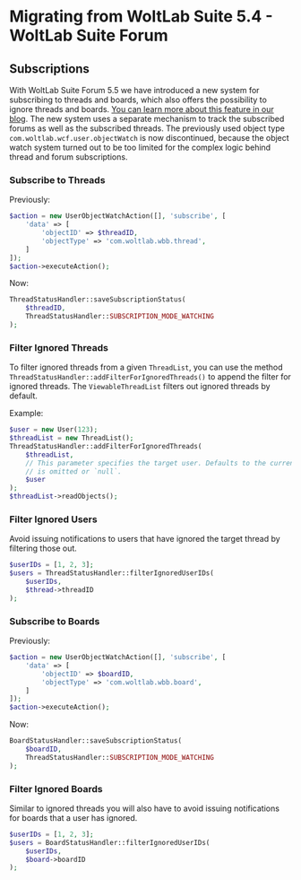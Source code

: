 # Migrating from WoltLab Suite 5.4 - WoltLab Suite Forum

## Subscriptions

With WoltLab Suite Forum 5.5 we have introduced a new system for subscribing to threads and boards, which also offers the possibility to ignore threads and boards.
[You can learn more about this feature in our blog](https://www.woltlab.com/article/260-new-features-in-woltlab-suite-5-5-revision-of-buttons-and-ignoring-threads/).
The new system uses a separate mechanism to track the subscribed forums as well as the subscribed threads.
The previously used object type `com.woltlab.wcf.user.objectWatch` is now discontinued, because the object watch system turned out to be too limited for the complex logic behind thread and forum subscriptions.

### Subscribe to Threads

Previously:

```php
$action = new UserObjectWatchAction([], 'subscribe', [
    'data' => [
        'objectID' => $threadID,
        'objectType' => 'com.woltlab.wbb.thread',
    ]
]);
$action->executeAction();
```

Now:

```php
ThreadStatusHandler::saveSubscriptionStatus(
    $threadID,
    ThreadStatusHandler::SUBSCRIPTION_MODE_WATCHING
);
```

### Filter Ignored Threads

To filter ignored threads from a given `ThreadList`, you can use the method `ThreadStatusHandler::addFilterForIgnoredThreads()` to append the filter for ignored threads.
The `ViewableThreadList` filters out ignored threads by default.

Example:

```php
$user = new User(123);
$threadList = new ThreadList();
ThreadStatusHandler::addFilterForIgnoredThreads(
    $threadList,
    // This parameter specifies the target user. Defaults to the current user if the parameter
    // is omitted or `null`.
    $user
);
$threadList->readObjects();
```

### Filter Ignored Users

Avoid issuing notifications to users that have ignored the target thread by filtering those out.

```php
$userIDs = [1, 2, 3];
$users = ThreadStatusHandler::filterIgnoredUserIDs(
    $userIDs,
    $thread->threadID
);
```

### Subscribe to Boards

Previously:

```php
$action = new UserObjectWatchAction([], 'subscribe', [
    'data' => [
        'objectID' => $boardID,
        'objectType' => 'com.woltlab.wbb.board',
    ]
]);
$action->executeAction();
```

Now:

```php
BoardStatusHandler::saveSubscriptionStatus(
    $boardID,
    ThreadStatusHandler::SUBSCRIPTION_MODE_WATCHING
);
```

### Filter Ignored Boards

Similar to ignored threads you will also have to avoid issuing notifications for boards that a user has ignored.

```php
$userIDs = [1, 2, 3];
$users = BoardStatusHandler::filterIgnoredUserIDs(
    $userIDs,
    $board->boardID
);
```

